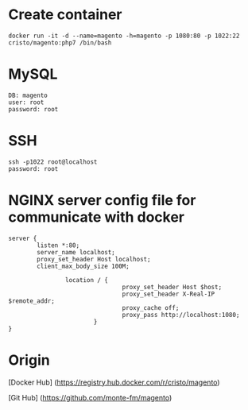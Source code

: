 # Create container
```
docker run -it -d --name=magento -h=magento -p 1080:80 -p 1022:22 cristo/magento:php7 /bin/bash
```


# MySQL
```
DB: magento
user: root 
password: root
```

# SSH
```
ssh -p1022 root@localhost
password: root
```

# NGINX server config file for communicate with docker
```
server {
        listen *:80;
        server_name localhost;
        proxy_set_header Host localhost;
        client_max_body_size 100M;

                location / {
                                proxy_set_header Host $host;
                                proxy_set_header X-Real-IP $remote_addr;
                                proxy_cache off;
                                proxy_pass http://localhost:1080;
                        }
}
```

# Origin
[Docker Hub] (https://registry.hub.docker.com/r/cristo/magento)

[Git Hub] (https://github.com/monte-fm/magento)

